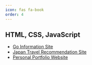 ```yaml
---
icon: fas fa-book
order: 4
---
```


## HTML, CSS, JavaScript
- [Go Information Site](../projects/go-website/index.html)
- [Japan Travel Recommendation Site](../projects/japan-travel-website/index.html)
- [Personal Portfolio Website](../projects/personal-website/index.html)
